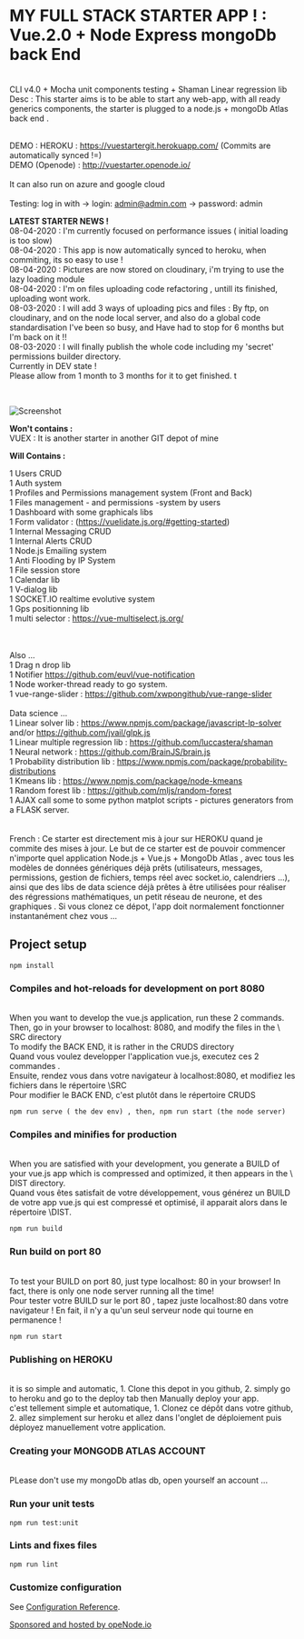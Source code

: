 # MY FULL STACK STARTER APP ! : Vue.2.0 + Node Express mongoDb back End 

<br>
CLI v4.0 + Mocha unit components testing + Shaman Linear regression lib <br>
Desc : This starter aims is to be able to start any web-app, with all ready generics components, the starter is plugged to a node.js + mongoDb Atlas back end . <br><br>

DEMO : HEROKU : https://vuestartergit.herokuapp.com/  (Commits are automatically synced !=)<br>
DEMO (Openode) : http://vuestarter.openode.io/<br /><br />
It can also run on azure and google cloud<br /><br />
Testing: log in with -> login: admin@admin.com -> password: admin <br />

<b>LATEST STARTER NEWS ! </b>
  <br>
  08-04-2020 : I'm currently focused on performance issues ( initial loading is too slow)<br>
 08-04-2020 : This app is now automatically synced to heroku, when commiting, its so easy to use !<br>
 08-04-2020 : Pictures are now stored on cloudinary, i'm trying to use the lazy loading module<br>
 08-04-2020 : I'm on  files uploading code refactoring , untill its finished, uploading wont work.<br>
 08-03-2020 : I will add 3 ways of uploading pics and files : By ftp, on cloudinary, and on the node local server, and also do a global code standardisation 
I've been so busy, and Have had to stop for 6 months but I'm back on it !!<br>
  08-03-2020 : I will finally publish the whole code including my 'secret' permissions builder directory.<br>
  Currently in DEV state !<br>
Please allow from 1 month to 3 months for it to get finished. t<br>
 

<br />



![Screenshot](example.jpeg)

<b>Won't contains :</b><br />
VUEX : It is another starter in another GIT depot of mine<br />

<b>Will Contains :</b><br />

1 Users CRUD<br />
1 Auth system<br />
1 Profiles and Permissions management system (Front and Back)<br />
1 Files management - and permissions -system by users<br />
1 Dashboard with some graphicals libs<br />
1 Form validator : (https://vuelidate.js.org/#getting-started)<br />
1 Internal Messaging CRUD<br />
1 Internal Alerts CRUD<br />
1 Node.js Emailing system<br />
1 Anti Flooding by IP System<br />
1 File session store<br />
1 Calendar lib<br />
1 V-dialog lib<br />
1 SOCKET.IO realtime evolutive system <br />
1 Gps positionning lib <br />
1 multi selector : https://vue-multiselect.js.org/ <br />

<br /><br />
Also ...<br />
1 Drag n drop lib <br />
1 Notifier https://github.com/euvl/vue-notification<br />
1 Node worker-thread ready to go system.<br />
1 vue-range-slider : https://github.com/xwpongithub/vue-range-slider
<br /><br />
Data science  ...<br />
1 Linear solver lib : https://www.npmjs.com/package/javascript-lp-solver and/or https://github.com/jvail/glpk.js<br />
1 Linear multiple regression lib : https://github.com/luccastera/shaman<br />
1 Neural network  : https://github.com/BrainJS/brain.js<br />
1 Probability distribution lib : https://www.npmjs.com/package/probability-distributions<br />
1 Kmeans lib : https://www.npmjs.com/package/node-kmeans<br />
1 Random forest lib : https://github.com/mljs/random-forest<br />
1 AJAX call some to some python matplot scripts - pictures generators from a FLASK server.<br />
<br /><br />
French : 
Ce starter est directement mis à jour sur HEROKU quand je commite des mises à jour.
Le but de ce starter est de pouvoir commencer n'importe quel application Node.js + Vue.js + MongoDb Atlas , avec tous les modèles de données génériques déjà prêts (utilisateurs, messages, permissions, gestion de fichiers, temps réel avec socket.io, calendriers ...), ainsi que des libs de data science déjà prêtes à être utilisées pour réaliser des régressions mathématiques, un petit réseau de neurone,  et des graphiques . Si vous clonez ce dépot, l'app doit normalement fonctionner instantanément chez vous ...<br />

## Project setup
```
npm install
```

### Compiles and hot-reloads for development on port 8080
<br /> When you want to develop the vue.js application, run these 2 commands.
<br /> Then, go in your browser to localhost: 8080, and modify the files in the \ SRC directory
<br /> To modify the BACK END, it is rather in the CRUDS directory
<br />Quand vous voulez developper l'application vue.js, executez ces 2 commandes .
<br />Ensuite, rendez vous dans votre navigateur à localhost:8080, et modifiez les fichiers dans le répertoire \SRC
<br />Pour modifier le BACK END, c'est plutôt dans le répertoire CRUDS
```
npm run serve ( the dev env) , then, npm run start (the node server)
```

### Compiles and minifies for production
<br />When you are satisfied with your development, you generate a BUILD of your vue.js app which is compressed and optimized, it then appears in the \ DIST directory.
<br />Quand vous êtes satisfait de votre développement, vous générez un BUILD de votre app vue.js qui est compressé et optimisé, il apparait alors dans le répertoire \DIST.
```
npm run build
```
### Run build on port 80
<br />To test your BUILD on port 80, just type localhost: 80 in your browser! In fact, there is only one node server running all the time!
<br />Pour tester votre BUILD sur le port 80 , tapez juste localhost:80 dans votre navigateur ! En fait, il n'y a qu'un seul serveur node qui tourne en permanence !

```
npm run start
```
### Publishing on HEROKU
<br /> it is so simple and automatic, 1. Clone this depot in you github, 2. simply go to heroku and go to the deploy tab then Manually deploy your app.
<br />c'est tellement simple et automatique, 1. Clonez ce dépôt dans votre github, 2. allez simplement sur heroku et allez dans l'onglet de déploiement puis déployez manuellement votre application.

### Creating your MONGODB ATLAS ACCOUNT
<br /> PLease don't use my mongoDb atlas db, open yourself an account ...

### Run your unit tests
```
npm run test:unit
```

### Lints and fixes files
```
npm run lint
```

### Customize configuration
See [Configuration Reference](https://cli.vuejs.org/config/).

<a href="https://www.openode.io/">Sponsored and hosted by opeNode.io</a>
